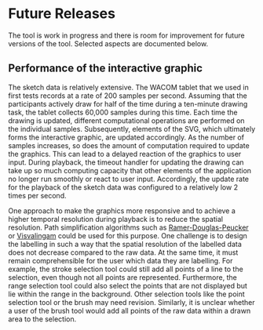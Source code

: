 # Future Releases

The tool is work in progress and there is room for improvement for future versions of the tool. Selected aspects are documented below.

## Performance of the interactive graphic

The sketch data is relatively extensive. The WACOM tablet that we used in first tests records at a rate of 200 samples per second. Assuming that the participants actively draw for half of the time during a ten-minute drawing task, the tablet collects 60,000 samples during this time. Each time the drawing is updated, different computational operations are performed on the individual samples. Subsequently, elements of the SVG, which ultimately forms the interactive graphic, are updated accordingly. As the number of samples increases, so does the amount of computation required to update the graphics. This can lead to a delayed reaction of the graphics to user input. During playback, the timeout handler for updating the drawing can take up so much computing capacity that other elements of the application no longer run smoothly or react to user input. Accordingly, the update rate for the playback of the sketch data was configured to a relatively low 2 times per second.

One approach to make the graphics more responsive and to achieve a higher temporal resolution during playback is to reduce the spatial resolution. Path simplification algorithms such as [Ramer-Douglas-Peucker](https://en.wikipedia.org/wiki/Ramer%E2%80%93Douglas%E2%80%93Peucker_algorithm) or [Visvalingam](https://hull-repository.worktribe.com/output/459275) could be used for this purpose. One challenge is to design the labelling in such a way that the spatial resolution of the labelled data does not decrease compared to the raw data. At the same time, it must remain comprehensible for the user which data they are labelling. For example, the stroke selection tool could still add all points of a line to the selection, even though not all points are represented. Furthermore, the range selection tool could also select the points that are not displayed but lie within the range in the background. Other selection tools like the point selection tool or the brush may need revision. Similarly, it is unclear whether a user of the brush tool would add all points of the raw data within a drawn area to the selection. 

